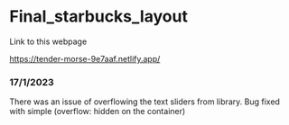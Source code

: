 # Final_starbucks_layout


Link to this webpage

https://tender-morse-9e7aaf.netlify.app/

### 17/1/2023 

There was an issue of overflowing the text sliders from library.
Bug fixed with simple (overflow: hidden on the container)
